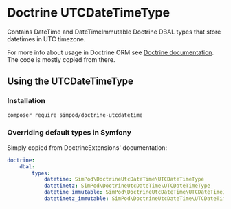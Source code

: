 # Doctrine UTCDateTimeType

Contains DateTime and DateTimeImmutable Doctrine DBAL types that store datetimes in UTC timezone.

For more info about usage in Doctrine ORM see [Doctrine documentation](https://www.doctrine-project.org/projects/doctrine-orm/en/2.6/cookbook/working-with-datetime.html). The code is mostly copied from there.

## Using the UTCDateTimeType

### Installation

```sh
composer require simpod/doctrine-utcdatetime
```

### Overriding default types in Symfony

Simply copied from DoctrineExtensions' documentation:

``` yaml
doctrine:
    dbal:
        types:
            datetime: SimPod\DoctrineUtcDateTime\UTCDateTimeType
            datetimetz: SimPod\DoctrineUtcDateTime\UTCDateTimeType
            datetime_immutable: SimPod\DoctrineUtcDateTime\UTCDateTimeImmutableType
            datetimetz_immutable: SimPod\DoctrineUtcDateTime\UTCDateTimeImmutableType
```
